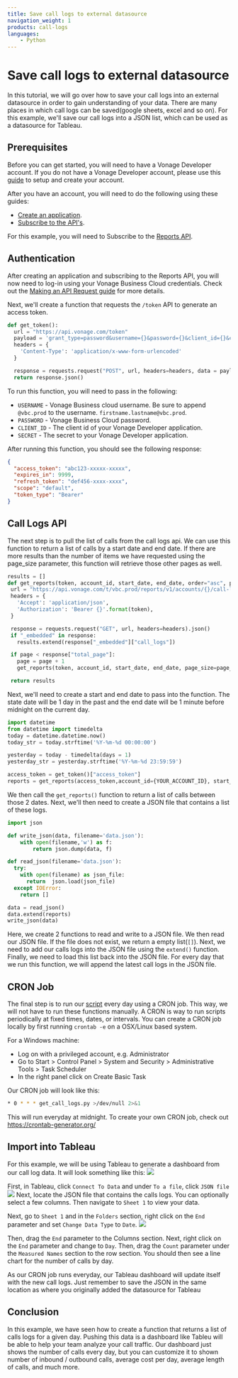 ```yaml
---
title: Save call logs to external datasource
navigation_weight: 1
products: call-logs
languages:
    - Python
---
```


# Save call logs to external datasource

In this tutorial, we will go over how to save your call logs into an external datasource in order to gain understanding of your data. There are many places in which call logs can be saved(google sheets, excel and so on). For this example, we'll save our call logs into a JSON list, which can be used as a datasource for Tableau.

## Prerequisites

Before you can get started, you will need to have a Vonage Developer account. If you do not have a Vonage Developer account, please use this [guide](/concepts/guides/create-a-developer-account) to setup and create your account.

After you have an account, you will need to do the following using these guides:

* [Create an application](/guides/create-an-application).
* [Subscribe to the API's](/concepts/guides/subscribe-to-apis).

For this example, you will need to Subscribe to the [Reports API](/reports/overview).

## Authentication

After creating an application and subscribing to the Reports API, you will now need to log-in using your Vonage Business Cloud credentials. Check out the [Making an API Request guide](/concepts/guides/make-an-api-request) for more details.

Next, we'll create a function that requests the `/token` API to generate an access token.

```python
def get_token():
  url = "https://api.vonage.com/token"
  payload = 'grant_type=password&username={}&password={}&client_id={}&client_secret={}'.format(USERNAME, PASSWORD, CLIENT_ID, SECRET)
  headers = {
    'Content-Type': 'application/x-www-form-urlencoded'
  }

  response = requests.request("POST", url, headers=headers, data = payload)
  return response.json()
  ```

To run this function, you will need to pass in the following:

* `USERNAME` - Vonage Business cloud username. Be sure to append `@vbc.prod` to the username. `firstname.lastname@vbc.prod`.
* `PASSWORD` - Vonage Business Cloud password.
* `CLIENT_ID` - The client id of your Vonage Developer application.
* `SECRET` - The secret to your Vonage Developer application.

After running this function, you should see the following response:

```json
{
  "access_token": "abc123-xxxxx-xxxxx",
  "expires_in": 9999,
  "refresh_token": "def456-xxxx-xxxx",
  "scope": "default",
  "token_type": "Bearer"
}
 ```

## Call Logs API
 The next step is to pull the list of calls from the call logs api. We can use this function to return a list of calls by a start date and end date. If there are more results than the number of items we have requested using the page_size parameter, this function will retrieve those other pages as well.

 ```python
results = []
def get_reports(token, account_id, start_date, end_date, order="asc", page_size=10, page=1):
  url = "https://api.vonage.com/t/vbc.prod/reports/v1/accounts/{}/call-logs?start:gte={}&start:lte={}&page_size={}&page={}&order={}".format(account_id, start_date, end_date, page_size, page, order)
  headers = {
    'Accept': 'application/json',
    'Authorization': 'Bearer {}'.format(token),
  }

  response = requests.request("GET", url, headers=headers).json()
  if "_embedded" in response:
    results.extend(response["_embedded"]["call_logs"])

  if page < response["total_page"]:
    page = page + 1
    get_reports(token, account_id, start_date, end_date, page_size=page_size, page=page)

  return results
```

Next, we'll need to create a start and end date to pass into the function. The state date will be 1 day in the past and the end date will be 1 minute before midnight on the current day.

```python
import datetime
from datetime import timedelta
today = datetime.datetime.now()
today_str = today.strftime('%Y-%m-%d 00:00:00')

yesterday = today - timedelta(days = 1)
yesterday_str = yesterday.strftime('%Y-%m-%d 23:59:59')

access_token = get_token()["access_token"]
reports = get_reports(access_token,account_id={YOUR_ACCOUNT_ID}, start_date=today_str, end_date=yesterday_str)
```

We then call the `get_reports()` function to return a list of calls between those 2 dates. Next, we'll then need to create a JSON file that contains a list of these logs.

```python
import json

def write_json(data, filename='data.json'):
    with open(filename,'w') as f:
        return json.dump(data, f)

def read_json(filename='data.json'):
  try:
    with open(filename) as json_file:
      return  json.load(json_file)
  except IOError:
    return []

data = read_json()
data.extend(reports)
write_json(data)
```

Here, we create 2 functions to read and write to a JSON file. We then read our JSON file. If the file does not exist, we return a empty list(`[]`). Next, we need to add our calls logs into the JSON file using the `extend()` function. Finally, we need to load this list back into the JSON file. For every day that we run this function, we will append the latest call logs in the JSON file.

## CRON Job
The final step is to run our [script](https://gist.github.com/tbass134/86965b64e69b05720d932d4e708e3c01) every day using a CRON job. This way, we will not have to run these functions manually. A CRON is way to run scripts periodically at fixed times, dates, or intervals.
You can create a CRON job locally by first running `crontab -e` on a OSX/Linux based system.

For a Windows machine:

* Log on with a privileged account, e.g. Administrator
* Go to Start > Control Panel > System and Security > Administrative Tools > Task Scheduler
* In the right panel click on Create Basic Task

Our CRON job will look like this:

```bash
* 0 * * * get_call_logs.py >/dev/null 2>&1
```

This will run everyday at midnight. To create your own CRON job, check out https://crontab-generator.org/

## Import into Tableau
For this example, we will be using Tableau to generate a dashboard from our call log data. It will look something like this:
![](/images/use_cases/call-logs-to-external-datasource/tableau_dashboard.png)

First, in Tableau, click `Connect To Data` and under `To a file`, click `JSON file`
![](/images/use_cases/call-logs-to-external-datasource/tableau_connect_to_json.png)
Next, locate the JSON file that contains the calls logs. You can optionally select a few columns. Then navigate to `Sheet 1` to view your data.

Next, go to `Sheet 1` and in the `Folders` section, right click on the `End` parameter and set `Change Data Type` to `Date`.
![](/images/use_cases/call-logs-to-external-datasource/tableau_change_end_parmeter.png)

Then, drag the `End` parameter to the Columns section. Next, right click on the `End` parameter and change to `Day`.
Then, drag the `Count` parameter under the `Measured Names` section to the row section. You should then see a line chart for the number of calls by day.

As our CRON job runs everyday, our Tableau dashboard will update itself with the new call logs. Just remember to save the JSON in the same location as where you originally added the datasource for Tableau

## Conclusion
In this example, we have seen how to create a function that returns a list of calls logs for a given day. Pushing this data is a dashboard like Tableu will be able to help your team analyze your call traffic. Our dashboard just shows the number of calls every day, but you can customize it to shown number of inbound / outbound calls, average cost per day, average length of calls, and much more.
